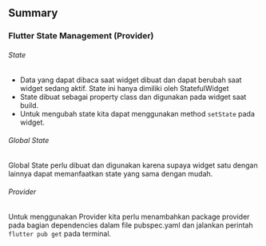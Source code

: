 ## Summary

### Flutter State Management (Provider)

###### State

- Data yang dapat dibaca saat widget dibuat dan dapat berubah saat widget sedang aktif. State ini hanya dimiliki oleh StatefulWidget
- State dibuat sebagai property class dan digunakan pada widget saat build.
- Untuk mengubah state kita dapat menggunakan method `setState` pada widget.

###### Global State

Global State perlu dibuat dan digunakan karena supaya widget satu dengan lainnya dapat memanfaatkan state yang sama dengan mudah.

###### Provider

Untuk menggunakan Provider kita perlu menambahkan package provider pada bagian dependencies dalam file pubspec.yaml dan jalankan perintah `flutter pub get` pada terminal.
